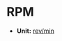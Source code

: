 # RPM <Badge text="float" />

*  **Unit:** [rev/min](https://en.wikipedia.org/wiki/Revolutions_per_minute)
